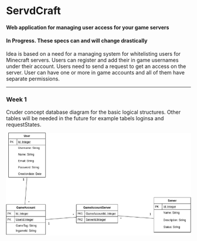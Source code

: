 # ServdCraft

#### Web application for managing user access for your game servers

#### In Progress. These specs can and will change drastically

Idea is based on a need for a managing system for whitelisting users for Minecraft servers.
Users can register and add their in game usernames under their account. Users need to send a request to get an access on the server. User can have one or more in game accounts and all of them have separate permissions. 

---
### Week 1
Cruder concept database diagram for the basic logical structures. Other tables will be needed in the future for example tabels loginsa and requestStates.   

![](documentation/conceptDiagram.png) 







